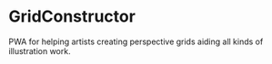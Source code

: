 # GridConstructor
PWA for helping artists creating perspective grids aiding all kinds of illustration work.
